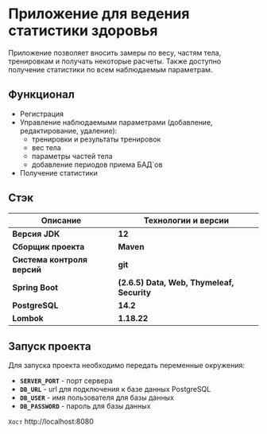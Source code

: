 # Приложение для ведения статистики здоровья

Приложение позволяет вносить замеры по весу, частям тела, тренировкам и получать некоторые расчеты.
Также доступно получение статистики по всем наблюдаемым параметрам.


## Функционал

- Регистрация
- Управление наблюдаемыми параметрами (добавление, редактирование, удаление):
  - тренировки и результаты тренировок
  - вес тела
  - параметры частей тела
  - добавление периодов приема БАД`ов
- Получение статистики


## Стэк

| **Описание**                | **Технологии и версии**                    |
|-----------------------------|--------------------------------------------|
| **Версия JDK**              | **12**                                     |
| **Сборщик проекта**         | **Maven**                                  |
| **Система контроля версий** | **git**                                    |
| **Spring Boot**             | **(2.6.5) Data, Web, Thymeleaf, Security** |
| **PostgreSQL**              | **14.2**                                   |
| **Lombok**                  | **1.18.22**                                |


## Запуск проекта

Для запуска проекта необходимо передать переменные окружения:
- **```SERVER_PORT```** - порт сервера
- **```DB_URL```** - url для подключения к базе данных PostgreSQL
- **```DB_USER```** - имя пользователя для базы данных
- **```DB_PASSWORD```** - пароль для базы данных

```Хост``` http://localhost:8080